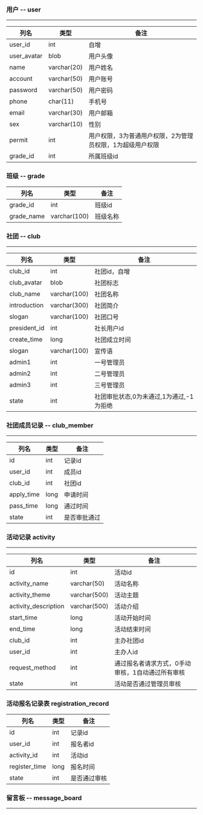 ### 用户 -- user

----

| 列名 | 类型 | 备注 |
| --------- | --------- | --------- |
| user_id   | int       | 自增       |
| user_avatar | blob | 用户头像 |
|   name    |varchar(20)|   用户姓名 |
| account   |varchar(50)| 用户账号   |
| password | varchar(50) | 用户密码 |
| phone | char(11) | 手机号 |
| email | varchar(30) | 用户邮箱 |
| sex | varchar(10) | 性别 |
| permit |  int | 用户权限，3为普通用户权限，2为管理员权限，1为超级用户权限 |
| grade_id | int | 所属班级id |



### 班级 -- grade
| 列名 | 类型 | 备注 |
| --------- | --------- | --------- |
| grade_id | int | 班级id |
| grade_name | varchar(100) | 班级名称 |



### 社团 -- club

----

| 列名 | 类型 | 备注 |
| --------- | --------- | --------- |
| club_id | int | 社团id，自增 |
| club_avatar| blob | 社团标志 |
| club_name | varchar(100) | 社团名称 |
| introduction | varchar(300)| 社团简介 |
| slogan | varchar(100) | 社团口号 |
| president_id | int | 社长用户id |
| create_time | long | 社团成立时间 |
| slogan| varchar(100) | 宣传语 |
| admin1 | int | 一号管理员 |
| admin2 | int | 二号管理员 |
| admin3 | int | 三号管理员 |
| state | int | 社团审批状态,0为未通过,1为通过,-1为拒绝 |



### 社团成员记录 -- club_member

----

| 列名 | 类型 | 备注 |
| --------- | --------- | --------- |
| id | int | 记录id |
| user_id | int | 成员id |
| club_id | int  | 社团id |
| apply_time | long |申请时间 |
| pass_time | long | 通过时间 |
| state | int | 是否审批通过 |


### 活动记录 activity

---

| 列名 | 类型 | 备注 |
| --------- | --------- | --------- |
| id | int | 活动id |
| activity_name | varchar(50) | 活动名称 |
| activity_theme | varchar(500) | 活动主题 |
| activity_description | varchar(500) | 活动介绍 |
| start_time | long | 活动开始时间 |
| end_time | long | 活动结束时间 |
| club_id | int | 主办社团id |
| user_id | int | 主办人id |
| request_method | int | 通过报名者请求方式，0手动审核，1自动通过所有审核 |
| state | int | 活动是否通过管理员审核 |


### 活动报名记录表 registration_record
| 列名 | 类型 | 备注 |
| --------- | --------- | --------- |
| id | int | 记录id |
| user_id | int | 报名者id |
| activity_id | int | 活动id |
| register_time | long | 报名时间 |
| state | int | 是否通过审核 |




### 留言板 -- message_board

----










